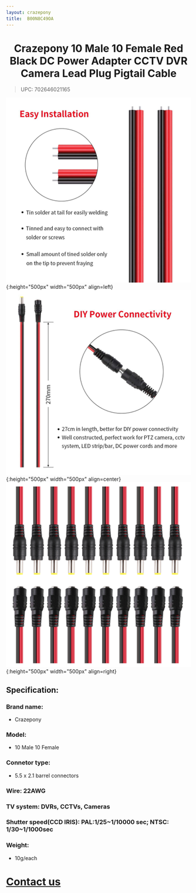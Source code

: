 ```yaml
---
layout: crazepony
title:  B00N8C49OA
---
```


#   
#  <center>Crazepony 10 Male 10 Female Red Black DC Power Adapter CCTV DVR Camera Lead Plug Pigtail Cable</center>

> UPC: 702646021165


![](/assets/img/cable_1.jpg){:height="500px" width="500px" align=left}
![](/assets/img/cable_2.jpg){:height="500px" width="500px" align=center}
![](/assets/img/cable_3.jpg){:height="500px" width="500px" align=right}

## Specification:

### Brand name:
+ Crazepony

### Model:
+ 10 Male 10 Female

### Connetor type:
+ 5.5 x 2.1 barrel connectors 

### Wire: 22AWG

### TV system: DVRs, CCTVs, Cameras

### Shutter speed(CCD IRIS): PAL:1/25~1/10000 sec; NTSC: 1/30~1/1000sec

### Weight:
+ 10g/each

# [Contact us](/en/contactUs.html)